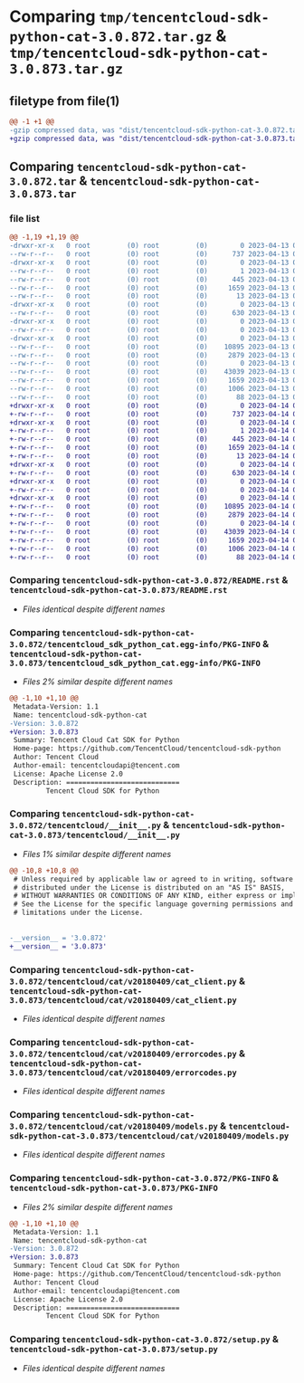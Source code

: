 # Comparing `tmp/tencentcloud-sdk-python-cat-3.0.872.tar.gz` & `tmp/tencentcloud-sdk-python-cat-3.0.873.tar.gz`

## filetype from file(1)

```diff
@@ -1 +1 @@
-gzip compressed data, was "dist/tencentcloud-sdk-python-cat-3.0.872.tar", last modified: Thu Apr 13 00:23:07 2023, max compression
+gzip compressed data, was "dist/tencentcloud-sdk-python-cat-3.0.873.tar", last modified: Fri Apr 14 00:23:34 2023, max compression
```

## Comparing `tencentcloud-sdk-python-cat-3.0.872.tar` & `tencentcloud-sdk-python-cat-3.0.873.tar`

### file list

```diff
@@ -1,19 +1,19 @@
-drwxr-xr-x   0 root         (0) root         (0)        0 2023-04-13 00:23:07.000000 tencentcloud-sdk-python-cat-3.0.872/
--rw-r--r--   0 root         (0) root         (0)      737 2023-04-13 00:23:07.000000 tencentcloud-sdk-python-cat-3.0.872/README.rst
-drwxr-xr-x   0 root         (0) root         (0)        0 2023-04-13 00:23:07.000000 tencentcloud-sdk-python-cat-3.0.872/tencentcloud_sdk_python_cat.egg-info/
--rw-r--r--   0 root         (0) root         (0)        1 2023-04-13 00:23:07.000000 tencentcloud-sdk-python-cat-3.0.872/tencentcloud_sdk_python_cat.egg-info/dependency_links.txt
--rw-r--r--   0 root         (0) root         (0)      445 2023-04-13 00:23:07.000000 tencentcloud-sdk-python-cat-3.0.872/tencentcloud_sdk_python_cat.egg-info/SOURCES.txt
--rw-r--r--   0 root         (0) root         (0)     1659 2023-04-13 00:23:07.000000 tencentcloud-sdk-python-cat-3.0.872/tencentcloud_sdk_python_cat.egg-info/PKG-INFO
--rw-r--r--   0 root         (0) root         (0)       13 2023-04-13 00:23:07.000000 tencentcloud-sdk-python-cat-3.0.872/tencentcloud_sdk_python_cat.egg-info/top_level.txt
-drwxr-xr-x   0 root         (0) root         (0)        0 2023-04-13 00:23:07.000000 tencentcloud-sdk-python-cat-3.0.872/tencentcloud/
--rw-r--r--   0 root         (0) root         (0)      630 2023-04-13 00:23:07.000000 tencentcloud-sdk-python-cat-3.0.872/tencentcloud/__init__.py
-drwxr-xr-x   0 root         (0) root         (0)        0 2023-04-13 00:23:07.000000 tencentcloud-sdk-python-cat-3.0.872/tencentcloud/cat/
--rw-r--r--   0 root         (0) root         (0)        0 2023-04-13 00:23:07.000000 tencentcloud-sdk-python-cat-3.0.872/tencentcloud/cat/__init__.py
-drwxr-xr-x   0 root         (0) root         (0)        0 2023-04-13 00:23:07.000000 tencentcloud-sdk-python-cat-3.0.872/tencentcloud/cat/v20180409/
--rw-r--r--   0 root         (0) root         (0)    10895 2023-04-13 00:23:07.000000 tencentcloud-sdk-python-cat-3.0.872/tencentcloud/cat/v20180409/cat_client.py
--rw-r--r--   0 root         (0) root         (0)     2879 2023-04-13 00:23:07.000000 tencentcloud-sdk-python-cat-3.0.872/tencentcloud/cat/v20180409/errorcodes.py
--rw-r--r--   0 root         (0) root         (0)        0 2023-04-13 00:23:07.000000 tencentcloud-sdk-python-cat-3.0.872/tencentcloud/cat/v20180409/__init__.py
--rw-r--r--   0 root         (0) root         (0)    43039 2023-04-13 00:23:07.000000 tencentcloud-sdk-python-cat-3.0.872/tencentcloud/cat/v20180409/models.py
--rw-r--r--   0 root         (0) root         (0)     1659 2023-04-13 00:23:07.000000 tencentcloud-sdk-python-cat-3.0.872/PKG-INFO
--rw-r--r--   0 root         (0) root         (0)     1006 2023-04-13 00:23:07.000000 tencentcloud-sdk-python-cat-3.0.872/setup.py
--rw-r--r--   0 root         (0) root         (0)       88 2023-04-13 00:23:07.000000 tencentcloud-sdk-python-cat-3.0.872/setup.cfg
+drwxr-xr-x   0 root         (0) root         (0)        0 2023-04-14 00:23:34.000000 tencentcloud-sdk-python-cat-3.0.873/
+-rw-r--r--   0 root         (0) root         (0)      737 2023-04-14 00:23:33.000000 tencentcloud-sdk-python-cat-3.0.873/README.rst
+drwxr-xr-x   0 root         (0) root         (0)        0 2023-04-14 00:23:34.000000 tencentcloud-sdk-python-cat-3.0.873/tencentcloud_sdk_python_cat.egg-info/
+-rw-r--r--   0 root         (0) root         (0)        1 2023-04-14 00:23:34.000000 tencentcloud-sdk-python-cat-3.0.873/tencentcloud_sdk_python_cat.egg-info/dependency_links.txt
+-rw-r--r--   0 root         (0) root         (0)      445 2023-04-14 00:23:34.000000 tencentcloud-sdk-python-cat-3.0.873/tencentcloud_sdk_python_cat.egg-info/SOURCES.txt
+-rw-r--r--   0 root         (0) root         (0)     1659 2023-04-14 00:23:34.000000 tencentcloud-sdk-python-cat-3.0.873/tencentcloud_sdk_python_cat.egg-info/PKG-INFO
+-rw-r--r--   0 root         (0) root         (0)       13 2023-04-14 00:23:34.000000 tencentcloud-sdk-python-cat-3.0.873/tencentcloud_sdk_python_cat.egg-info/top_level.txt
+drwxr-xr-x   0 root         (0) root         (0)        0 2023-04-14 00:23:34.000000 tencentcloud-sdk-python-cat-3.0.873/tencentcloud/
+-rw-r--r--   0 root         (0) root         (0)      630 2023-04-14 00:23:33.000000 tencentcloud-sdk-python-cat-3.0.873/tencentcloud/__init__.py
+drwxr-xr-x   0 root         (0) root         (0)        0 2023-04-14 00:23:34.000000 tencentcloud-sdk-python-cat-3.0.873/tencentcloud/cat/
+-rw-r--r--   0 root         (0) root         (0)        0 2023-04-14 00:23:33.000000 tencentcloud-sdk-python-cat-3.0.873/tencentcloud/cat/__init__.py
+drwxr-xr-x   0 root         (0) root         (0)        0 2023-04-14 00:23:34.000000 tencentcloud-sdk-python-cat-3.0.873/tencentcloud/cat/v20180409/
+-rw-r--r--   0 root         (0) root         (0)    10895 2023-04-14 00:23:33.000000 tencentcloud-sdk-python-cat-3.0.873/tencentcloud/cat/v20180409/cat_client.py
+-rw-r--r--   0 root         (0) root         (0)     2879 2023-04-14 00:23:33.000000 tencentcloud-sdk-python-cat-3.0.873/tencentcloud/cat/v20180409/errorcodes.py
+-rw-r--r--   0 root         (0) root         (0)        0 2023-04-14 00:23:33.000000 tencentcloud-sdk-python-cat-3.0.873/tencentcloud/cat/v20180409/__init__.py
+-rw-r--r--   0 root         (0) root         (0)    43039 2023-04-14 00:23:33.000000 tencentcloud-sdk-python-cat-3.0.873/tencentcloud/cat/v20180409/models.py
+-rw-r--r--   0 root         (0) root         (0)     1659 2023-04-14 00:23:34.000000 tencentcloud-sdk-python-cat-3.0.873/PKG-INFO
+-rw-r--r--   0 root         (0) root         (0)     1006 2023-04-14 00:23:33.000000 tencentcloud-sdk-python-cat-3.0.873/setup.py
+-rw-r--r--   0 root         (0) root         (0)       88 2023-04-14 00:23:34.000000 tencentcloud-sdk-python-cat-3.0.873/setup.cfg
```

### Comparing `tencentcloud-sdk-python-cat-3.0.872/README.rst` & `tencentcloud-sdk-python-cat-3.0.873/README.rst`

 * *Files identical despite different names*

### Comparing `tencentcloud-sdk-python-cat-3.0.872/tencentcloud_sdk_python_cat.egg-info/PKG-INFO` & `tencentcloud-sdk-python-cat-3.0.873/tencentcloud_sdk_python_cat.egg-info/PKG-INFO`

 * *Files 2% similar despite different names*

```diff
@@ -1,10 +1,10 @@
 Metadata-Version: 1.1
 Name: tencentcloud-sdk-python-cat
-Version: 3.0.872
+Version: 3.0.873
 Summary: Tencent Cloud Cat SDK for Python
 Home-page: https://github.com/TencentCloud/tencentcloud-sdk-python
 Author: Tencent Cloud
 Author-email: tencentcloudapi@tencent.com
 License: Apache License 2.0
 Description: ============================
         Tencent Cloud SDK for Python
```

### Comparing `tencentcloud-sdk-python-cat-3.0.872/tencentcloud/__init__.py` & `tencentcloud-sdk-python-cat-3.0.873/tencentcloud/__init__.py`

 * *Files 1% similar despite different names*

```diff
@@ -10,8 +10,8 @@
 # Unless required by applicable law or agreed to in writing, software
 # distributed under the License is distributed on an "AS IS" BASIS,
 # WITHOUT WARRANTIES OR CONDITIONS OF ANY KIND, either express or implied.
 # See the License for the specific language governing permissions and
 # limitations under the License.
 
 
-__version__ = '3.0.872'
+__version__ = '3.0.873'
```

### Comparing `tencentcloud-sdk-python-cat-3.0.872/tencentcloud/cat/v20180409/cat_client.py` & `tencentcloud-sdk-python-cat-3.0.873/tencentcloud/cat/v20180409/cat_client.py`

 * *Files identical despite different names*

### Comparing `tencentcloud-sdk-python-cat-3.0.872/tencentcloud/cat/v20180409/errorcodes.py` & `tencentcloud-sdk-python-cat-3.0.873/tencentcloud/cat/v20180409/errorcodes.py`

 * *Files identical despite different names*

### Comparing `tencentcloud-sdk-python-cat-3.0.872/tencentcloud/cat/v20180409/models.py` & `tencentcloud-sdk-python-cat-3.0.873/tencentcloud/cat/v20180409/models.py`

 * *Files identical despite different names*

### Comparing `tencentcloud-sdk-python-cat-3.0.872/PKG-INFO` & `tencentcloud-sdk-python-cat-3.0.873/PKG-INFO`

 * *Files 2% similar despite different names*

```diff
@@ -1,10 +1,10 @@
 Metadata-Version: 1.1
 Name: tencentcloud-sdk-python-cat
-Version: 3.0.872
+Version: 3.0.873
 Summary: Tencent Cloud Cat SDK for Python
 Home-page: https://github.com/TencentCloud/tencentcloud-sdk-python
 Author: Tencent Cloud
 Author-email: tencentcloudapi@tencent.com
 License: Apache License 2.0
 Description: ============================
         Tencent Cloud SDK for Python
```

### Comparing `tencentcloud-sdk-python-cat-3.0.872/setup.py` & `tencentcloud-sdk-python-cat-3.0.873/setup.py`

 * *Files identical despite different names*

